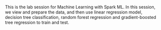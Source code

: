 This is the lab session for Machine Learning with Spark ML. In this session, we view and prepare the data, and then use linear regression model, decision tree classification, random forest regression and gradient-boosted tree regression to train and test. 